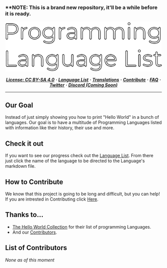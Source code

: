 ### ****NOTE:** This is a brand new repository, it'll be a while before it is ready.

<div align="center">
    <!-- The Programming Language List Banner -->
<img src="Resources/PLL-banner.png" alt="Programming Language List Banner">

<p>
<em>
    <!-- Direct Links to Socials and other parts of the Repository -->
        
[**License: CC BY-SA 4.0**](https://github.com/Maniacxxx/programming-language-list/blob/main/LICENSE) **·** 
[**Language List**](https://github.com/Maniacxxx/programming-language-list/blob/main/Language-List.md) **·** 
[**Translations**](https://github.com/Maniacxxx/programming-language-list/blob/main/Translations-List.md) **·** 
[**Contribute**](https://github.com/Maniacxxx/programming-language-list/blob/main/CONTRIBUTING.md) **·** 
[**FAQ**](https://github.com/Programming-Language-List/programming-language-list/blob/main/FAQ) **·** 
[**Twitter**](https://twitter.com/ListLanguage) **·** 
[**Discord (Coming Soon)**]()
    </em>

</p>
</div>
  
---
## Our Goal
Instead of just simply showing you how to print "Hello World" in a bunch of languages. Our goal is to have a multitude of Programming Languages listed with information like their history, their use and more.

## Check it out
If you want to see our progress check out the [Language List](https://github.com/Maniacxxx/programming-language-list/blob/main/Language-List.md). From there just click the name of the language to be directed to the Language's markdown file.

## How to Contribute
We know that this project is going to be long and difficult, but you can help! If you are intrested in Contributing click [Here](https://github.com/Maniacxxx/programming-language-list/blob/main/CONTRIBUTING.md).

## Thanks to...
- [The Hello World Collection](http://helloworldcollection.de/) for their list of programming Languages.
- And our [Contributors](#List-of-Contributors).

## List of Contributors
*None as of this moment*
